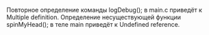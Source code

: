 Повторное определение команды logDebug(); в main.c приведёт к Multiple definition.
Определение несуществующей функции spinMyHead(); в теле main приведёт к Undefined reference.